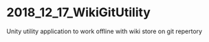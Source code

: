 # 2018_12_17_WikiGitUtility
Unity utility application to work offline with wiki store on git repertory

